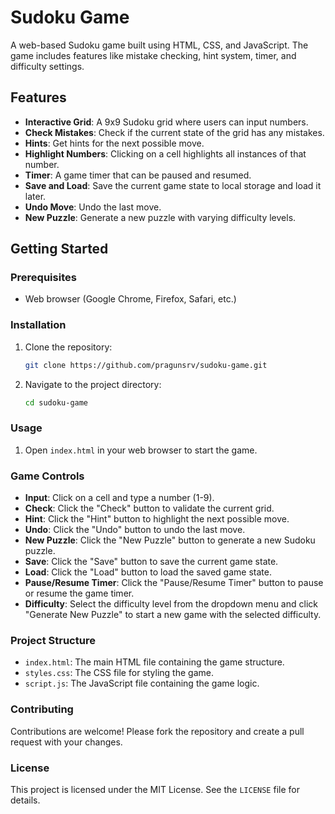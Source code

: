 # Sudoku Game

A web-based Sudoku game built using HTML, CSS, and JavaScript. The game includes features like mistake checking, hint system, timer, and difficulty settings.

## Features

- **Interactive Grid**: A 9x9 Sudoku grid where users can input numbers.
- **Check Mistakes**: Check if the current state of the grid has any mistakes.
- **Hints**: Get hints for the next possible move.
- **Highlight Numbers**: Clicking on a cell highlights all instances of that number.
- **Timer**: A game timer that can be paused and resumed.
- **Save and Load**: Save the current game state to local storage and load it later.
- **Undo Move**: Undo the last move.
- **New Puzzle**: Generate a new puzzle with varying difficulty levels.

## Getting Started

### Prerequisites

- Web browser (Google Chrome, Firefox, Safari, etc.)

### Installation

1. Clone the repository:
   ```bash
   git clone https://github.com/pragunsrv/sudoku-game.git
   ```
2. Navigate to the project directory:
   ```bash
   cd sudoku-game
   ```

### Usage

1. Open `index.html` in your web browser to start the game.

### Game Controls

- **Input**: Click on a cell and type a number (1-9).
- **Check**: Click the "Check" button to validate the current grid.
- **Hint**: Click the "Hint" button to highlight the next possible move.
- **Undo**: Click the "Undo" button to undo the last move.
- **New Puzzle**: Click the "New Puzzle" button to generate a new Sudoku puzzle.
- **Save**: Click the "Save" button to save the current game state.
- **Load**: Click the "Load" button to load the saved game state.
- **Pause/Resume Timer**: Click the "Pause/Resume Timer" button to pause or resume the game timer.
- **Difficulty**: Select the difficulty level from the dropdown menu and click "Generate New Puzzle" to start a new game with the selected difficulty.

### Project Structure

- `index.html`: The main HTML file containing the game structure.
- `styles.css`: The CSS file for styling the game.
- `script.js`: The JavaScript file containing the game logic.

### Contributing

Contributions are welcome! Please fork the repository and create a pull request with your changes.

### License

This project is licensed under the MIT License. See the `LICENSE` file for details.
